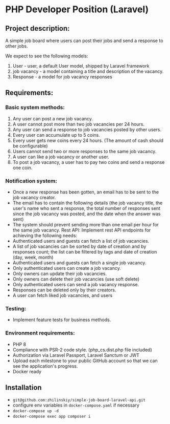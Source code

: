 # PHP Developer Position (Laravel)

## Project description:

A simple job board where users can post their jobs and send a response to other jobs.

We expect to see the following models:
1. User - user, a default User model, shipped by Laravel framework
2. job vacancy - a model containing a title and description of the vacancy.
3. Response - a model for job vacancy responses
  
## Requirements:

### Basic system methods:
1. Any user can post a new job vacancy.
2. A user cannot post more than two job vacancies per 24 hours.
3. Any user can send a response to job vacancies posted by other users.
4. Every user can accumulate up to 5 coins.
5. Every user gets new coins every 24 hours. (The amount of cash should be configurable)
6. Users cannot send two or more responses to the same job vacancy.
7. A user can like a job vacancy or another user.
8. To post a job vacancy, a user has to pay two coins and send a response one coin.
   
### Notification system:
 - Once a new response has been gotten, an email has to be sent to the job vacancy creator.
 - The email has to contain the following details (the job vacancy title, the user's name who sent a response, the total number of responses
    sent since the job vacancy was posted, and the date when the answer was sent)
 - The system should prevent sending more than one email per hour for the same job vacancy.
    Rest API:
    Implement rest API endpoints for achieving the following needs:
 - Authenticated users and guests can fetch a list of job vacancies.
 - A list of job vacancies can be sorted by date of creation and by responses count; the list can be filtered by tags and date of creation (day,
     week, month)
 - Authenticated users and guests can fetch a single job vacancy.
 - Only authenticated users can create a job vacancy.
 - Only owners can update their job vacancies.
 - Only owners can delete their job vacancies (use soft delete)
 - Only authenticated users can send a job vacancy response.
 - Responses can be deleted only by their creators.
 - A user can fetch liked job vacancies, and users
    
### Testing:
 - Implement feature tests for business methods.

### Environment requirements:
- PHP 8
- Compliance with PSR-2 code style. (php_cs.dist.php file included)
- Authorization via Laravel Passport, Laravel Sanctum or JWT
- Upload each milestone to your public GitHub account so that we can see the application's progress.
- Docker ready

## Installation
- `git@github.com:zhilinskiy/simple-job-board-laravel-api.git`
- configure env variables in `docker-compose.yaml` if necessary
- `docker-compose up -d`
- `docker-compose exec app composer i`
